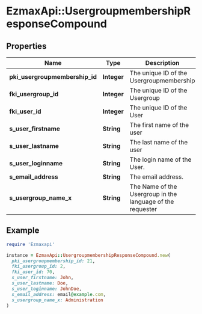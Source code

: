 # EzmaxApi::UsergroupmembershipResponseCompound

## Properties

| Name | Type | Description | Notes |
| ---- | ---- | ----------- | ----- |
| **pki_usergroupmembership_id** | **Integer** | The unique ID of the Usergroupmembership |  |
| **fki_usergroup_id** | **Integer** | The unique ID of the Usergroup |  |
| **fki_user_id** | **Integer** | The unique ID of the User |  |
| **s_user_firstname** | **String** | The first name of the user |  |
| **s_user_lastname** | **String** | The last name of the user |  |
| **s_user_loginname** | **String** | The login name of the User. |  |
| **s_email_address** | **String** | The email address. | [optional] |
| **s_usergroup_name_x** | **String** | The Name of the Usergroup in the language of the requester |  |

## Example

```ruby
require 'Ezmaxapi'

instance = EzmaxApi::UsergroupmembershipResponseCompound.new(
  pki_usergroupmembership_id: 21,
  fki_usergroup_id: 2,
  fki_user_id: 70,
  s_user_firstname: John,
  s_user_lastname: Doe,
  s_user_loginname: JohnDoe,
  s_email_address: email@example.com,
  s_usergroup_name_x: Administration
)
```

